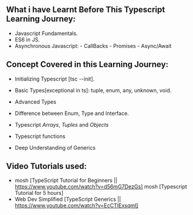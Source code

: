 ## What i have Learnt Before This Typescript Learning Journey:
- Javascript Fundamentals.
- ES6 in JS.
- Asynchronous Javascript: 
                        - CallBacks
                        - Promises
                        - Async/Await

## Concept Covered in this Learning Journey:
- Initializing Typescript [tsc --init].
- Basic Types[exceptional in ts]: tuple, enum, any, unknown, void.
- Advanced Types
- Difference between Enum, Type and Interface.
- Typescript *Arrays*, *Tuples* and *Objects*
- Typescript functions

- Deep Understanding of Generics

## Video Tutorials used:
- mosh [TypeScript Tutorial for Beginners || https://www.youtube.com/watch?v=d56mG7DezGs]
  mosh [Typescript Tutorial for 5 hours]
- Web Dev Simplified [TypeScript Generics || https://www.youtube.com/watch?v=EcCTIExsqmI]